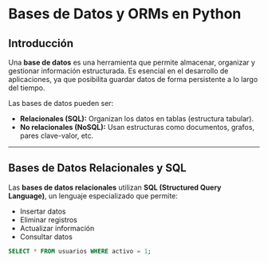 # Bases de Datos y ORMs en Python

## Introducción

Una **base de datos** es una herramienta que permite almacenar, organizar y gestionar información estructurada. Es esencial en el desarrollo de aplicaciones, ya que posibilita guardar datos de forma persistente a lo largo del tiempo.

Las bases de datos pueden ser:

- **Relacionales (SQL):** Organizan los datos en tablas (estructura tabular).
- **No relacionales (NoSQL):** Usan estructuras como documentos, grafos, pares clave-valor, etc.

---

## Bases de Datos Relacionales y SQL

Las **bases de datos relacionales** utilizan **SQL (Structured Query Language)**, un lenguaje especializado que permite:

- Insertar datos
- Eliminar registros
- Actualizar información
- Consultar datos

```sql
SELECT * FROM usuarios WHERE activo = 1;
